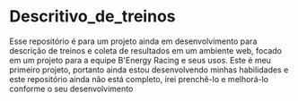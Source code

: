 # Descritivo_de_treinos
Esse repositório é para um projeto ainda em desenvolvimento para descrição de treinos e coleta de resultados em um ambiente web, focado em um projeto para a equipe B'Energy Racing e seus usos.
Este é meu primeiro projeto, portanto ainda estou desenvolvendo minhas habilidades e este repositório ainda não está completo, irei prenchê-lo e melhorá-lo conforme o seu desenvolvimento
